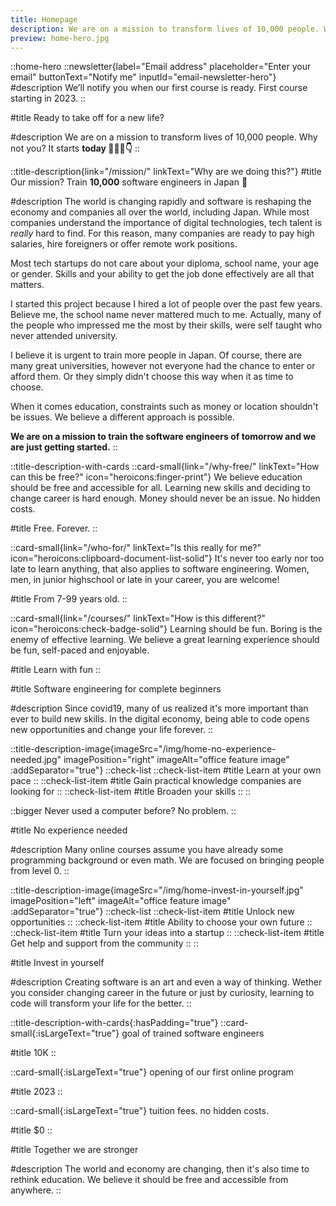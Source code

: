 ```yaml
---
title: Homepage
description: We are on a mission to transform lives of 10,000 people. Why not you? It starts today 👩🏻‍🚀
preview: home-hero.jpg
---
```


::home-hero
  ::newsletter{label="Email address" placeholder="Enter your email" buttonText="Notify me" inputId="email-newsletter-hero"}
  #description
  We’ll notify you when our first course is ready. First course starting in 2023.
  ::

#title
Ready to take off for a new life?

#description
We are on a mission to transform lives of 10,000 people. Why not you? It starts **today 👩🏻‍🚀👇**
::

::title-description{link="/mission/" linkText="Why are we doing this?"}
#title
Our mission? Train **10,000** software engineers in Japan 🗾

#description
The world is changing rapidly and software is reshaping the economy and companies all over the world, including Japan. While most companies understand the importance of digital technologies, tech talent is *really* hard to find. For this reason, many companies are ready to pay high salaries, hire foreigners or offer remote work positions.

Most tech startups do not care about your diploma, school name, your age or gender. Skills and your ability to get the job done effectively are all that matters.

I started this project because I hired a lot of people over the past few years. Believe me, the school name never mattered much to me. Actually, many of the people who impressed me the most by their skills, were self taught who never attended university.

I believe it is urgent to train more people in Japan. Of course, there are many great universities, however not everyone had the chance to enter or afford them. Or they simply didn't choose this way when it as time to choose.

When it comes education, constraints such as money or location shouldn't be issues. We believe a different approach is possible.

**We are on a mission to train the software engineers of tomorrow and we are just getting started.**
::

::title-description-with-cards
  ::card-small{link="/why-free/" linkText="How can this be free?" icon="heroicons:finger-print"}
  We believe education should be free and accessible for all. Learning new skills and deciding to change career is hard enough. Money should never be an issue. No hidden costs.

  #title
  Free. Forever.
  ::

  ::card-small{link="/who-for/" linkText="Is this really for me?" icon="heroicons:clipboard-document-list-solid"}
  It's never too early nor too late to learn anything, that also applies to software engineering. Women, men, in junior highschool or late in your career, you are welcome!

  #title
  From 7-99 years old.
  ::

  ::card-small{link="/courses/" linkText="How is this different?" icon="heroicons:check-badge-solid"}
  Learning should be fun. Boring is the enemy of effective learning. We believe a great learning experience should be fun, self-paced and enjoyable.

  #title
  Learn with fun
  ::

#title
Software engineering for complete beginners


#description
Since covid19, many of us realized it's more important than ever to build new skills. In the digital economy, being able to code opens new opportunities and change your life forever.
::

::title-description-image{imageSrc="/img/home-no-experience-needed.jpg" imagePosition="right" imageAlt="office feature image" :addSeparator="true"}
::check-list
  ::check-list-item
  #title
  Learn at your own pace
  ::
  ::check-list-item
  #title
  Gain practical knowledge companies are looking for
  ::
  ::check-list-item
  #title
  Broaden your skills
  ::
::

::bigger
Never used a computer before? No problem.
::

#title
No experience needed

#description
Many online courses assume you have already some programming background or even math. We are focused on bringing people from level 0.
::

::title-description-image{imageSrc="/img/home-invest-in-yourself.jpg" imagePosition="left" imageAlt="office feature image" :addSeparator="true"}
::check-list
  ::check-list-item
  #title
  Unlock new opportunities
  ::
  ::check-list-item
  #title
  Ability to choose your own future
  ::
  ::check-list-item
  #title
  Turn your ideas into a startup
  ::
  ::check-list-item
  #title
  Get help and support from the community
  ::
::

#title
Invest in yourself

#description
Creating software is an art and even a way of thinking. Wether you consider changing career in the future or just by curiosity, learning to code will transform your life for the better.
::

::title-description-with-cards{:hasPadding="true"}
  ::card-small{:isLargeText="true"}
  goal of trained software engineers

  #title
  10K
  ::

  ::card-small{:isLargeText="true"}
  opening of our first online program

  #title
  2023
  ::

  ::card-small{:isLargeText="true"}
  tuition fees. no hidden costs.

  #title
  $0
  ::

#title
Together we are stronger


#description
The world and economy are changing, then it's also time to rethink education. We believe it should be free and accessible from anywhere.
::